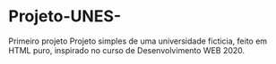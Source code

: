 # Projeto-UNES-
Primeiro projeto 
Projeto simples de uma universidade ficticia, feito em HTML puro, inspirado no curso de Desenvolvimento WEB 2020.
